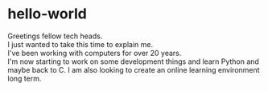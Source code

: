 # hello-world

Greetings fellow tech heads.  
I just wanted to take this time to explain me.  
I've been working with computers for over 20 years.  
I'm now starting to work on some development things and learn Python and maybe back to C.
I am also looking to create an online learning environment long term.  


